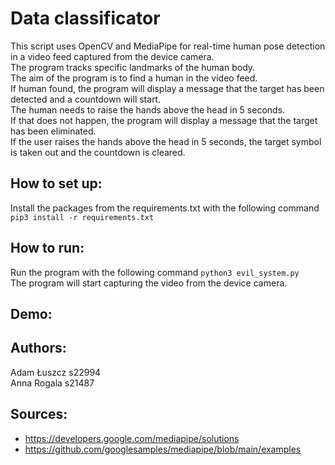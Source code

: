 # Data classificator

This script uses OpenCV and MediaPipe for real-time human pose detection in a video feed captured from the device camera.  
The program tracks specific landmarks of the human body.  
The aim of the program is to find a human in the video feed.  
If human found, the program will display a message that the target has been detected and a countdown will start.  
The human needs to raise the hands above the head in 5 seconds.  
If that does not happen, the program will display a message that the target has been eliminated.  
If the user raises the hands above the head in 5 seconds, the target symbol is taken out and the countdown is cleared.

## How to set up:

Install the packages from the requirements.txt with the following command `pip3 install -r requirements.txt`

## How to run:

Run the program with the following command `python3 evil_system.py`  
The program will start capturing the video from the device camera.

## Demo:

[](evil-system-demo.gif)

## Authors:

Adam Łuszcz s22994  
Anna Rogala s21487

## Sources:

- https://developers.google.com/mediapipe/solutions
- https://github.com/googlesamples/mediapipe/blob/main/examples
